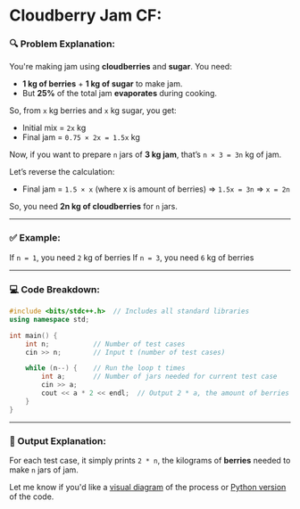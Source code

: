 ﻿# Cloudberry Jam CF:

### 🔍 Problem Explanation:

You're making jam using **cloudberries** and **sugar**. You need:

* **1 kg of berries** + **1 kg of sugar** to make jam.
* But **25%** of the total jam **evaporates** during cooking.

So, from `x` kg berries and `x` kg sugar, you get:

* Initial mix = `2x` kg
* Final jam = `0.75 × 2x = 1.5x` kg

Now, if you want to prepare `n` jars of **3 kg jam**, that’s `n × 3 = 3n` kg of jam.

Let’s reverse the calculation:

* Final jam = `1.5 × x` (where x is amount of berries)
  ⇒ `1.5x = 3n`
  ⇒ `x = 2n`

So, you need **2n kg of cloudberries** for `n` jars.

---

### ✅ Example:

If `n = 1`, you need `2` kg of berries
If `n = 3`, you need `6` kg of berries

---

### 💻 Code Breakdown:

```cpp
#include <bits/stdc++.h>  // Includes all standard libraries
using namespace std;

int main() {
    int n;           // Number of test cases
    cin >> n;        // Input t (number of test cases)

    while (n--) {    // Run the loop t times
        int a;       // Number of jars needed for current test case
        cin >> a;    
        cout << a * 2 << endl;  // Output 2 * a, the amount of berries needed
    }
}
```

---

### 🚀 Output Explanation:

For each test case, it simply prints `2 * n`, the kilograms of **berries** needed to make `n` jars of jam.

Let me know if you'd like a [visual diagram](f) of the process or [Python version](f) of the code.
